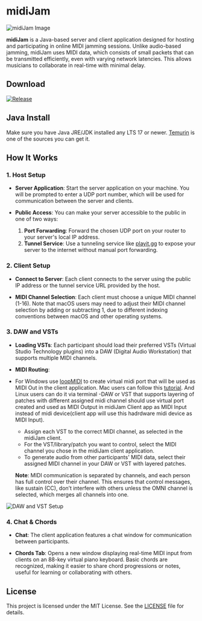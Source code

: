 # midiJam

![midiJam Image](https://github.com/user-attachments/assets/3fe4626b-65b7-4d59-a3c6-9cbb13ac3171)

**midiJam** is a Java-based server and client application designed for hosting and participating in online MIDI jamming sessions. Unlike audio-based jamming, midiJam uses MIDI data, which consists of small packets that can be transmitted efficiently, even with varying network latencies. This allows musicians to collaborate in real-time with minimal delay.

## Download
 [![Release](https://img.shields.io/github/release/serifpersia/midiJam.svg?style=flat-square)](https://github.com/serifpersia/midiJam/releases)

## Java Install
Make sure you have Java JRE/JDK installed any LTS 17 or newer. [Temurin](https://adoptium.net/temurin/releases/) is one of the sources you can get it.

## How It Works

### 1. Host Setup

- **Server Application**: Start the server application on your machine. You will be prompted to enter a UDP port number, which will be used for communication between the server and clients.
  
- **Public Access**: You can make your server accessible to the public in one of two ways:
  1. **Port Forwarding**: Forward the chosen UDP port on your router to your server's local IP address.
  2. **Tunnel Service**: Use a tunneling service like [playit.gg](https://playit.gg) to expose your server to the internet without manual port forwarding.

### 2. Client Setup

- **Connect to Server**: Each client connects to the server using the public IP address or the tunnel service URL provided by the host.
  
- **MIDI Channel Selection**: Each client must choose a unique MIDI channel (1-16). Note that macOS users may need to adjust their MIDI channel selection by adding or subtracting 1, due to different indexing conventions between macOS and other operating systems.

### 3. DAW and VSTs

- **Loading VSTs**: Each participant should load their preferred VSTs (Virtual Studio Technology plugins) into a DAW (Digital Audio Workstation) that supports multiple MIDI channels.
  
- **MIDI Routing**:
- For Windows use [loopMIDI](https://www.tobias-erichsen.de/software/loopmidi.html) to create virtual midi port that will be used as MIDI Out in the client application. Mac users can follow this [tutorial](https://www.youtube.com/watch?v=IcOA8gHDkgI). And Linux users can do it via terminal
  -DAW or VST that supports layering of patches with different assigned midi channel should use virtual port created and used as MIDI Output in midiJam Client app as MIDI Input instead of midi device(client app will use this hadrdware midi device as MIDI Input).
  - Assign each VST to the correct MIDI channel, as selected in the midiJam client.
  - For the VST/library/patch you want to control, select the MIDI channel you chose in the midiJam client application.
  - To generate audio from other participants' MIDI data, select their assigned MIDI channel in your DAW or VST with layered patches.
  
  **Note**: MIDI communication is separated by channels, and each person has full control over their channel. This ensures that control messages, like sustain (CC), don’t interfere with others unless the OMNI channel is selected, which merges all channels into one.

![DAW and VST Setup](https://github.com/user-attachments/assets/9be1cee9-abd9-4ff5-b094-192452312b86)

### 4. Chat & Chords

- **Chat**: The client application features a chat window for communication between participants.
  
- **Chords Tab**: Opens a new window displaying real-time MIDI input from clients on an 88-key virtual piano keyboard. Basic chords are recognized, making it easier to share chord progressions or notes, useful for learning or collaborating with others.

## License

This project is licensed under the MIT License. See the [LICENSE](LICENSE) file for details.
